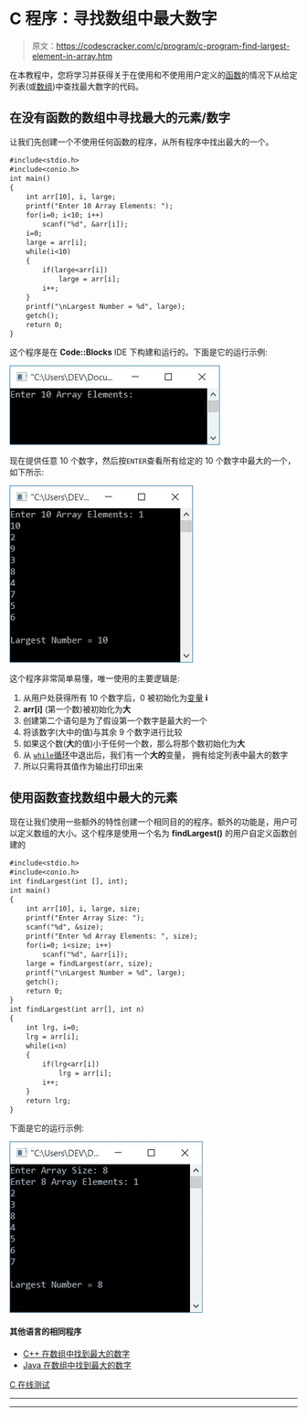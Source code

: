 # C 程序：寻找数组中最大数字

> 原文：<https://codescracker.com/c/program/c-program-find-largest-element-in-array.htm>

在本教程中，您将学习并获得关于在使用和不使用用户定义的[函数](/c/c-functions.htm)的情况下从给定列表(或[数组](/c/c-arrays.htm))中查找最大数字的代码。

## 在没有函数的数组中寻找最大的元素/数字

让我们先创建一个不使用任何函数的程序，从所有程序中找出最大的一个。

```
#include<stdio.h>
#include<conio.h>
int main()
{
    int arr[10], i, large;
    printf("Enter 10 Array Elements: ");
    for(i=0; i<10; i++)
        scanf("%d", &arr[i]);
    i=0;
    large = arr[i];
    while(i<10)
    {
        if(large<arr[i])
            large = arr[i];
        i++;
    }
    printf("\nLargest Number = %d", large);
    getch();
    return 0;
}
```

这个程序是在 **Code::Blocks** IDE 下构建和运行的。下面是它的运行示例:

![c program find largest element in array](img/7366348f409989268e27f6f38fcf53ec.png)

现在提供任意 10 个数字，然后按`ENTER`查看所有给定的 10 个数字中最大的一个，如下所示:

![c find largest number in array](img/af8f9baa1dfda22a86c1b6741f4c21b5.png)

这个程序非常简单易懂，唯一使用的主要逻辑是:

1.  从用户处获得所有 10 个数字后，0 被初始化为[变量](/c/c-variables.htm) **i**
2.  **arr[i]** (第一个数)被初始化为**大**
3.  创建第二个语句是为了假设第一个数字是最大的一个
4.  将该数字(大中的值)与其余 9 个数字进行比较
5.  如果这个数(**大**的值)小于任何一个数，那么将那个数初始化为**大**
6.  从 [`while`循环](/c/c-while-loop.htm)中退出后，我们有一个**大的**变量， 拥有给定列表中最大的数字
7.  所以只需将其值作为输出打印出来

## 使用函数查找数组中最大的元素

现在让我们使用一些额外的特性创建一个相同目的的程序。额外的功能是，用户可以定义数组的大小。这个程序是使用一个名为 **findLargest()** 的用户自定义函数创建的

```
#include<stdio.h>
#include<conio.h>
int findLargest(int [], int);
int main()
{
    int arr[10], i, large, size;
    printf("Enter Array Size: ");
    scanf("%d", &size);
    printf("Enter %d Array Elements: ", size);
    for(i=0; i<size; i++)
        scanf("%d", &arr[i]);
    large = findLargest(arr, size);
    printf("\nLargest Number = %d", large);
    getch();
    return 0;
}
int findLargest(int arr[], int n)
{
    int lrg, i=0;
    lrg = arr[i];
    while(i<n)
    {
        if(lrg<arr[i])
            lrg = arr[i];
        i++;
    }
    return lrg;
}
```

下面是它的运行示例:

![find largest number in array c](img/67bc2ac927e6c858abffee3a77204bf6.png)

#### 其他语言的相同程序

*   [C++ 在数组中找到最大的数字](/cpp/program/cpp-program-find-largest-element-in-array.htm)
*   [Java 在数组中找到最大的数字](/java/program/java-program-find-largest-element-in-array.htm)

[C 在线测试](/exam/showtest.php?subid=2)

* * *

* * *